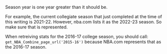 Season year is one year greater than it should be.

For example, the current collegiate season that just completed at the time of this writing is 2021-22. However, nba.com lists it as the 2022-23 season. So make sure that is represented. 

When retreiving stats for the 2016-17 college season, you should call:
`get_NBA_Combine_page_url('2015-16')`
because NBA.com represents that as the 2016-17 season. 